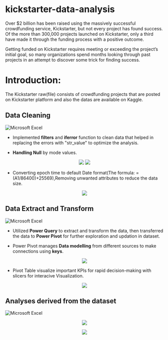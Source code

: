 # kickstarter-data-analysis
Over $2 billion has been raised using the massively successful crowdfunding service, Kickstarter, but not every project has found success. Of the more than 300,000 projects launched on Kickstarter, only a third have made it through the funding process with a positive outcome.

Getting funded on Kickstarter requires meeting or exceeding the project’s initial goal, so many organizations spend months looking through past projects in an attempt to discover some trick for finding success.
# Introduction:
The Kickstarter raw(file) consists of crowdfunding projects that are posted on Kickstarter platform and also the datas are available on Kaggle.
 ## Data Cleaning
![Microsoft Excel](https://img.shields.io/badge/Microsoft_Excel-217346?style=for-the-badge&logo=microsoft-excel&logoColor=white)

 * Implemented **filters** and **iferror** function to clean data that helped in replacing the errors with "str_value" to optimize the analysis.
 
 * **Handling Null** by mode values.

 <p align="center">
  <img src="https://github.com/Omkarnk816/Kickstarter_Data_Analytics/assets/162085882/a1a922b3-2a9a-41b6-80fc-8c5501f5f90e" />
  <img src="https://github.com/Omkarnk816/Kickstarter_Data_Analytics/assets/162085882/e5cf74ea-560c-44e6-91a1-f5d84f9f23e4" />
</p>
   
 * Converting epoch time to default Date format(The formula: =(A1/86400)+25569),Removing unwanted attributes to reduce the data size.

 <p align="center">
  <img src="https://github.com/Omkarnk816/Kickstarter_Data_Analytics/assets/162085882/590a7759-304c-416d-9c45-062af814514a" />
</p>
 
 ## Data Extract and Transform
![Microsoft Excel](https://img.shields.io/badge/Microsoft_Excel-217346?style=for-the-badge&logo=microsoft-excel&logoColor=white)
 
 * Utilized **Power Query** to extract and transform the data, then transferred the data to **Power Pivot** for further exploration and updation in dataset.
 
 * Power Pivot manages **Data modelling** from different sources to make connections using **keys**.
  <p align="center">
  <img src="https://github.com/Omkarnk816/Kickstarter_Data_Analytics/assets/162085882/1bdebbb6-1bc8-46f3-96b3-1871a8da83ca" />
</p>
 

 * Pivot Table visualize important KPIs for rapid decision-making with slicers for interacive Visualization.
  <p align="center">
  <img src="https://github.com/Omkarnk816/Kickstarter_Data_Analytics/assets/162085882/729e8498-c4ed-4526-9d6e-64f917df03ea" />
</p>
 
## Analyses derived from the dataset
![Microsoft Excel](https://img.shields.io/badge/Microsoft_Excel-217346?style=for-the-badge&logo=microsoft-excel&logoColor=white)

  <p align="center">
  <img src="https://github.com/Omkarnk816/Kickstarter_Data_Analytics/assets/162085882/fc07ff3a-1d98-4bb9-9f81-524806e9d92e" />
</p>

 <p align="center">
  <img src="https://github.com/Omkarnk816/Kickstarter_Data_Analytics/assets/162085882/cd2ec8be-016e-4ab7-91b9-898f9046c5de" />
</p>









